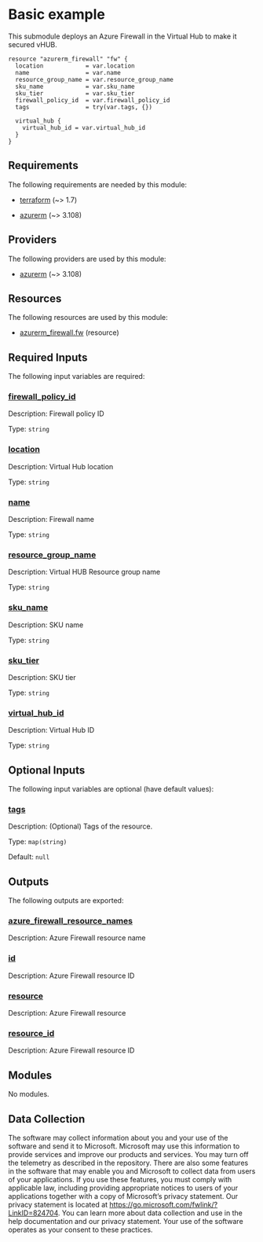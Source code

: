 <!-- BEGIN_TF_DOCS -->
# Basic example

This submodule deploys an Azure Firewall in the Virtual Hub to make it secured vHUB.

```hcl
resource "azurerm_firewall" "fw" {
  location            = var.location
  name                = var.name
  resource_group_name = var.resource_group_name
  sku_name            = var.sku_name
  sku_tier            = var.sku_tier
  firewall_policy_id  = var.firewall_policy_id
  tags                = try(var.tags, {})

  virtual_hub {
    virtual_hub_id = var.virtual_hub_id
  }
}
```

<!-- markdownlint-disable MD033 -->
## Requirements

The following requirements are needed by this module:

- <a name="requirement_terraform"></a> [terraform](#requirement\_terraform) (~> 1.7)

- <a name="requirement_azurerm"></a> [azurerm](#requirement\_azurerm) (~> 3.108)

## Providers

The following providers are used by this module:

- <a name="provider_azurerm"></a> [azurerm](#provider\_azurerm) (~> 3.108)

## Resources

The following resources are used by this module:

- [azurerm_firewall.fw](https://registry.terraform.io/providers/hashicorp/azurerm/latest/docs/resources/firewall) (resource)

<!-- markdownlint-disable MD013 -->
## Required Inputs

The following input variables are required:

### <a name="input_firewall_policy_id"></a> [firewall\_policy\_id](#input\_firewall\_policy\_id)

Description: Firewall policy ID

Type: `string`

### <a name="input_location"></a> [location](#input\_location)

Description: Virtual Hub location

Type: `string`

### <a name="input_name"></a> [name](#input\_name)

Description: Firewall name

Type: `string`

### <a name="input_resource_group_name"></a> [resource\_group\_name](#input\_resource\_group\_name)

Description: Virtual HUB Resource group name

Type: `string`

### <a name="input_sku_name"></a> [sku\_name](#input\_sku\_name)

Description: SKU name

Type: `string`

### <a name="input_sku_tier"></a> [sku\_tier](#input\_sku\_tier)

Description: SKU tier

Type: `string`

### <a name="input_virtual_hub_id"></a> [virtual\_hub\_id](#input\_virtual\_hub\_id)

Description: Virtual Hub ID

Type: `string`

## Optional Inputs

The following input variables are optional (have default values):

### <a name="input_tags"></a> [tags](#input\_tags)

Description: (Optional) Tags of the resource.

Type: `map(string)`

Default: `null`

## Outputs

The following outputs are exported:

### <a name="output_azure_firewall_resource_names"></a> [azure\_firewall\_resource\_names](#output\_azure\_firewall\_resource\_names)

Description: Azure Firewall resource name

### <a name="output_id"></a> [id](#output\_id)

Description: Azure Firewall resource ID

### <a name="output_resource"></a> [resource](#output\_resource)

Description: Azure Firewall resource

### <a name="output_resource_id"></a> [resource\_id](#output\_resource\_id)

Description: Azure Firewall resource ID

## Modules

No modules.

<!-- markdownlint-disable-next-line MD041 -->
## Data Collection

The software may collect information about you and your use of the software and send it to Microsoft. Microsoft may use this information to provide services and improve our products and services. You may turn off the telemetry as described in the repository. There are also some features in the software that may enable you and Microsoft to collect data from users of your applications. If you use these features, you must comply with applicable law, including providing appropriate notices to users of your applications together with a copy of Microsoft’s privacy statement. Our privacy statement is located at <https://go.microsoft.com/fwlink/?LinkID=824704>. You can learn more about data collection and use in the help documentation and our privacy statement. Your use of the software operates as your consent to these practices.
<!-- END_TF_DOCS -->